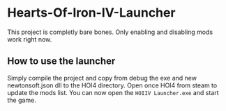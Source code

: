 # Hearts-Of-Iron-IV-Launcher

This project is completly bare bones. Only enabling and disabling mods work right now.

## How to use the launcher

Simply compile the project and copy from debug the exe and new newtonsoft.json dll to the HOI4 directory. Open once HOI4 from steam to update the mods list. You can now open the `HOIIV Launcher.exe` and start the game.
